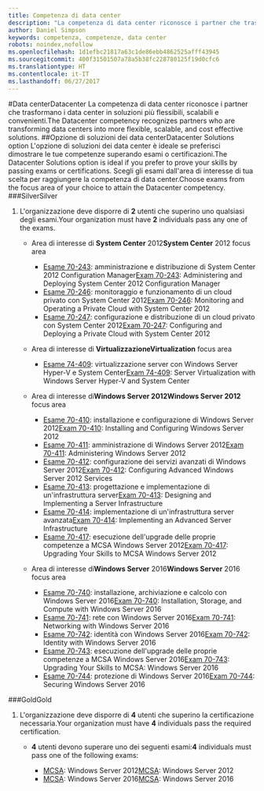 ```yaml
---
title: Competenza di data center
description: "La competenza di data center riconosce i partner che trasformano i data center in soluzioni più flessibili, scalabili e convenienti."
author: Daniel Simpson
keywords: competenza, competenze, data center
robots: noindex,nofollow
ms.openlocfilehash: 1d1efbc21817a63c1de86ebb4862525afff43945
ms.sourcegitcommit: 400f31501507a78a5b38fc228780125f19d0cfc6
ms.translationtype: HT
ms.contentlocale: it-IT
ms.lasthandoff: 06/27/2017
---
```

#<a name="datacenter"></a><span data-ttu-id="c4fdf-104">Data center</span><span class="sxs-lookup"><span data-stu-id="c4fdf-104">Datacenter</span></span>
<span data-ttu-id="c4fdf-105">La competenza di data center riconosce i partner che trasformano i data center in soluzioni più flessibili, scalabili e convenienti.</span><span class="sxs-lookup"><span data-stu-id="c4fdf-105">The Datacenter competency recognizes partners who are transforming data centers into more flexible, scalable, and cost effective solutions.</span></span>
##<a name="datacenter-solutions-option"></a><span data-ttu-id="c4fdf-106">Opzione di soluzioni dei data center</span><span class="sxs-lookup"><span data-stu-id="c4fdf-106">Datacenter Solutions option</span></span>
<span data-ttu-id="c4fdf-107">L'opzione di soluzioni dei data center è ideale se preferisci dimostrare le tue competenze superando esami o certificazioni.</span><span class="sxs-lookup"><span data-stu-id="c4fdf-107">The Datacenter Solutions option is ideal if you prefer to prove your skills by passing exams or certifications.</span></span> <span data-ttu-id="c4fdf-108">Scegli gli esami dall'area di interesse di tua scelta per raggiungere la competenza di data center.</span><span class="sxs-lookup"><span data-stu-id="c4fdf-108">Choose exams from the focus area of your choice to attain the Datacenter competency.</span></span>
###<a name="silver"></a><span data-ttu-id="c4fdf-109">Silver</span><span class="sxs-lookup"><span data-stu-id="c4fdf-109">Silver</span></span>
1. <span data-ttu-id="c4fdf-110">L'organizzazione deve disporre di **2** utenti che superino uno qualsiasi degli esami.</span><span class="sxs-lookup"><span data-stu-id="c4fdf-110">Your organization must have **2** individuals pass any one of the exams.</span></span>

    - <span data-ttu-id="c4fdf-111">Area di interesse di **System Center** 2012</span><span class="sxs-lookup"><span data-stu-id="c4fdf-111">**System Center** 2012 focus area</span></span>

        - <span data-ttu-id="c4fdf-112">[Esame 70-243](https://www.microsoft.com/en-us/learning/exam-70-243.aspx): amministrazione e distribuzione di System Center 2012 Configuration Manager</span><span class="sxs-lookup"><span data-stu-id="c4fdf-112">[Exam 70-243](https://www.microsoft.com/en-us/learning/exam-70-243.aspx): Administering and Deploying System Center 2012 Configuration Manager</span></span>
        - <span data-ttu-id="c4fdf-113">[Esame 70-246](https://www.microsoft.com/en-us/learning/exam-70-246.aspx): monitoraggio e funzionamento di un cloud privato con System Center 2012</span><span class="sxs-lookup"><span data-stu-id="c4fdf-113">[Exam 70-246](https://www.microsoft.com/en-us/learning/exam-70-246.aspx): Monitoring and Operating a Private Cloud with System Center 2012</span></span>
        - <span data-ttu-id="c4fdf-114">[Esame 70-247](https://www.microsoft.com/en-us/learning/exam-70-247.aspx): configurazione e distribuzione di un cloud privato con System Center 2012</span><span class="sxs-lookup"><span data-stu-id="c4fdf-114">[Exam 70-247](https://www.microsoft.com/en-us/learning/exam-70-247.aspx): Configuring and Deploying a Private Cloud with System Center 2012</span></span>

    - <span data-ttu-id="c4fdf-115">Area di interesse di **Virtualizzazione**</span><span class="sxs-lookup"><span data-stu-id="c4fdf-115">**Virtualization** focus area</span></span>

        - <span data-ttu-id="c4fdf-116">[Esame 74-409](https://www.microsoft.com/en-us/learning/exam-74-409.aspx): virtualizzazione server con Windows Server Hyper-V e System Center</span><span class="sxs-lookup"><span data-stu-id="c4fdf-116">[Exam 74-409](https://www.microsoft.com/en-us/learning/exam-74-409.aspx): Server Virtualization with Windows Server Hyper-V and System Center</span></span>

    - <span data-ttu-id="c4fdf-117">Area di interesse di**Windows Server 2012**</span><span class="sxs-lookup"><span data-stu-id="c4fdf-117">**Windows Server 2012** focus area</span></span>

        - <span data-ttu-id="c4fdf-118">[Esame 70-410](https://www.microsoft.com/en-us/learning/exam-70-410.aspx): installazione e configurazione di Windows Server 2012</span><span class="sxs-lookup"><span data-stu-id="c4fdf-118">[Exam 70-410](https://www.microsoft.com/en-us/learning/exam-70-410.aspx): Installing and Configuring Windows Server 2012</span></span>
        - <span data-ttu-id="c4fdf-119">[Esame 70-411](https://www.microsoft.com/en-us/learning/exam-70-411.aspx): amministrazione di Windows Server 2012</span><span class="sxs-lookup"><span data-stu-id="c4fdf-119">[Exam 70-411](https://www.microsoft.com/en-us/learning/exam-70-411.aspx): Administering Windows Server 2012</span></span>
        - <span data-ttu-id="c4fdf-120">[Esame 70-412](https://www.microsoft.com/en-us/learning/exam-70-412.aspx): configurazione dei servizi avanzati di Windows Server 2012</span><span class="sxs-lookup"><span data-stu-id="c4fdf-120">[Exam 70-412](https://www.microsoft.com/en-us/learning/exam-70-412.aspx): Configuring Advanced Windows Server 2012 Services</span></span>
        - <span data-ttu-id="c4fdf-121">[Esame 70-413](https://www.microsoft.com/en-us/learning/exam-70-413.aspx): progettazione e implementazione di un'infrastruttura server</span><span class="sxs-lookup"><span data-stu-id="c4fdf-121">[Exam 70-413](https://www.microsoft.com/en-us/learning/exam-70-413.aspx): Designing and Implementing a Server Infrastructure</span></span>
        - <span data-ttu-id="c4fdf-122">[Esame 70-414](https://www.microsoft.com/en-us/learning/exam-70-414.aspx): implementazione di un'infrastruttura server avanzata</span><span class="sxs-lookup"><span data-stu-id="c4fdf-122">[Exam 70-414](https://www.microsoft.com/en-us/learning/exam-70-414.aspx): Implementing an Advanced Server Infrastructure</span></span>
        - <span data-ttu-id="c4fdf-123">[Esame 70-417](https://www.microsoft.com/en-us/learning/exam-70-417.aspx): esecuzione dell'upgrade delle proprie competenze a MCSA Windows Server 2012</span><span class="sxs-lookup"><span data-stu-id="c4fdf-123">[Exam 70-417](https://www.microsoft.com/en-us/learning/exam-70-417.aspx): Upgrading Your Skills to MCSA Windows Server 2012</span></span>

    - <span data-ttu-id="c4fdf-124">Area di interesse di**Windows Server** 2016</span><span class="sxs-lookup"><span data-stu-id="c4fdf-124">**Windows Server** 2016 focus area</span></span>
        - <span data-ttu-id="c4fdf-125">[Esame 70-740](https://www.microsoft.com/en-us/learning/exam-70-740.aspx): installazione, archiviazione e calcolo con Windows Server 2016</span><span class="sxs-lookup"><span data-stu-id="c4fdf-125">[Exam 70-740](https://www.microsoft.com/en-us/learning/exam-70-740.aspx): Installation, Storage, and Compute with Windows Server 2016</span></span>
        - <span data-ttu-id="c4fdf-126">[Esame 70-741](https://www.microsoft.com/en-us/learning/exam-70-741.aspx): rete con Windows Server 2016</span><span class="sxs-lookup"><span data-stu-id="c4fdf-126">[Exam 70-741](https://www.microsoft.com/en-us/learning/exam-70-741.aspx): Networking with Windows Server 2016</span></span>
        - <span data-ttu-id="c4fdf-127">[Esame 70-742](https://www.microsoft.com/en-us/learning/exam-70-742.aspx): identità con Windows Server 2016</span><span class="sxs-lookup"><span data-stu-id="c4fdf-127">[Exam 70-742](https://www.microsoft.com/en-us/learning/exam-70-742.aspx): Identity with Windows Server 2016</span></span>
        - <span data-ttu-id="c4fdf-128">[Esame 70-743](https://www.microsoft.com/en-us/learning/exam-70-743.aspx): esecuzione dell'upgrade delle proprie competenze a MCSA Windows Server 2016</span><span class="sxs-lookup"><span data-stu-id="c4fdf-128">[Exam 70-743](https://www.microsoft.com/en-us/learning/exam-70-743.aspx): Upgrading Your Skills to MCSA: Windows Server 2016</span></span>
        - <span data-ttu-id="c4fdf-129">[Esame 70-744](https://www.microsoft.com/en-us/learning/exam-70-744.aspx): protezione di Windows Server 2016</span><span class="sxs-lookup"><span data-stu-id="c4fdf-129">[Exam 70-744](https://www.microsoft.com/en-us/learning/exam-70-744.aspx): Securing Windows Server 2016</span></span>

###<a name="gold"></a><span data-ttu-id="c4fdf-130">Gold</span><span class="sxs-lookup"><span data-stu-id="c4fdf-130">Gold</span></span>
1. <span data-ttu-id="c4fdf-131">L'organizzazione deve disporre di **4** utenti che superino la certificazione necessaria.</span><span class="sxs-lookup"><span data-stu-id="c4fdf-131">Your organization must have **4** individuals pass the required certification.</span></span>

    - <span data-ttu-id="c4fdf-132">**4** utenti devono superare uno dei seguenti esami:</span><span class="sxs-lookup"><span data-stu-id="c4fdf-132">**4** individuals must pass one of the following exams:</span></span>

        - <span data-ttu-id="c4fdf-133">[MCSA](https://www.microsoft.com/en-us/learning/mcsa-windows-server-certification.aspx): Windows Server 2012</span><span class="sxs-lookup"><span data-stu-id="c4fdf-133">[MCSA](https://www.microsoft.com/en-us/learning/mcsa-windows-server-certification.aspx): Windows Server 2012</span></span>
        - <span data-ttu-id="c4fdf-134">[MCSA](https://www.microsoft.com/en-us/learning/mcsa-windows-server-2016-certification.aspx): Windows Server 2016</span><span class="sxs-lookup"><span data-stu-id="c4fdf-134">[MCSA](https://www.microsoft.com/en-us/learning/mcsa-windows-server-2016-certification.aspx): Windows Server 2016</span></span>
